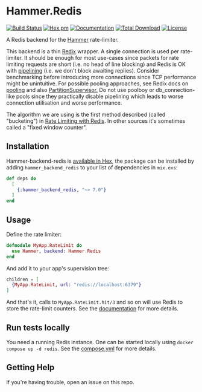 # Hammer.Redis

[![Build Status](https://github.com/ExHammer/hammer-backend-redis/actions/workflows/ci.yml/badge.svg)](https://github.com/ExHammer/hammer-backend-redis/actions/workflows/ci.yml)
[![Hex.pm](https://img.shields.io/hexpm/v/hammer_backend_redis.svg)](https://hex.pm/packages/hammer_backend_redis)
[![Documentation](https://img.shields.io/badge/documentation-gray)](https://hexdocs.pm/hammer_backend_redis)
[![Total Download](https://img.shields.io/hexpm/dt/hammer_backend_redis.svg)](https://hex.pm/packages/hammer_backend_redis)
[![License](https://img.shields.io/hexpm/l/hammer_backend_redis.svg)](https://github.com/ExHammer/hammer-backend-redis/blob/master/LICENSE.md)

A Redis backend for the [Hammer](https://github.com/ExHammer/hammer) rate-limiter.

This backend is a thin [Redix](https://hex.pm/packages/redix) wrapper. A single connection is used per rate-limiter. It should be enough for most use-cases since packets for rate limiting requests are short (i.e. no head of line blocking) and Redis is OK with [pipelining](https://redis.io/learn/operate/redis-at-scale/talking-to-redis/client-performance-improvements#pipelining) (i.e. we don't block awaiting replies). Consider benchmarking before introducing more connections since TCP performance might be unintuitive. For possible pooling approaches, see Redix docs on [pooling](https://hexdocs.pm/redix/real-world-usage.html#name-based-pool) and also [PartitionSupervisor.](https://hexdocs.pm/elixir/1.17.3/PartitionSupervisor.html) Do not use poolboy or db_connection-like pools since they practically disable pipelining which leads to worse connection utilisation and worse performance.

The algorithm we are using is the first method described (called "bucketing") in [Rate Limiting with Redis](https://youtu.be/CRGPbCbRTHA?t=753).
In other sources it's sometimes called a "fixed window counter".

## Installation

Hammer-backend-redis
is [available in Hex](https://hex.pm/packages/hammer_backend_redis), the package
can be installed by adding `hammer_backend_redis` to your list of dependencies in `mix.exs`:

```elixir
def deps do
  [
    {:hammer_backend_redis, "~> 7.0"}
  ]
end
```

## Usage

Define the rate limiter:

```elixir
defmodule MyApp.RateLimit do
  use Hammer, backend: Hammer.Redis
end
```

And add it to your app's supervision tree:

```elixir
children = [
  {MyApp.RateLimit, url: "redis://localhost:6379"}
]
```

And that's it, calls to `MyApp.RateLimit.hit/3` and so on will use Redis to store
the rate-limit counters. See the [documentation](https://hexdocs.pm/hammer_backend_redis/Hammer.Redis.html) for more details.

## Run tests locally

You need a running Redis instance. One can be started locally using `docker compose up -d redis`.
See the [compose.yml](./compose.yml) for more details.

## Getting Help

If you're having trouble, open an issue on this repo.
